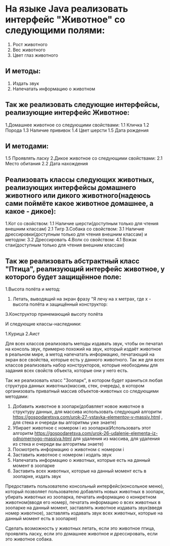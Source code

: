 # На языке Java реализовать интерфейс "Животное" со следующими полями:

1.  Рост животного
2.  Вес животного
3.  Цвет глаз животного

## И методы:

1. Издать звук
2. Напечатать информацию о животном

## Так же реализовать следующие интерфейсы, реализующие интерфейс Животное:

1.Домашнее животное со следующими свойствами:
1.1 Кличка
1.2 Порода
1.3 Наличие прививок
1.4 Цвет шерсти
1.5 Дата рождения

## И методами:

1.5 Проявлять ласку
2.Дикое животное со следующими свойствами:
2.1 Место обитания
2.2 Дата нахождения

## Реализовать классы следующих животных, реализующих интерфейсы домашнего животного или дикого животного(надеюсь сами поймёте какое животное домашнее, а какое - дикое):

1.Кот со свойством:
1.1 Наличие шерсти(доступным только для чтения внешним классам)
2.1 Тигр
3.Собака со свойством:
3.1 Наличие дрессировки(доступным только для чтения внешним классам)
и методом:
3.2 Дрессировать
4.Волк со свойством:
4.1 Вожак стаи(доступным только для чтения внешним классам)

## Так же реализовать абстрактный класс "Птица", реализующий интерфейс животное, у которого будет защищённое поле:

1.Высота полёта
и метод:
1. Летать, выводящий на экран фразу "Я лечу на x метрах, где x - высота полёта
и защищённый конструктор:

3.Конструктор принемающий высоту полёта

И следующие классы-наследники:

1.Курица
2.Аист

Для всех классов реализовать методы издавать звук, чтобы он печатал на консоль звук, примерно похожий на звук, который издаёт животное в реальном мире, а метод напечатать информацию, печатающий на экран все свойства, которые есть у данного животного. Так же для всех классов реализовать набор конструкторов, которые необходимы для задания всех свойств объекта, которые они у него есть.

Так же реализовать класс "Зоопарк", в котором будет храниться любая структура данных животных(массив, стек, очередь), в котором организовать приватный массив объектов-животных со следующими методами:

1. Добавить животное в зоопарк(добавляет новое животное в структуру данных, для массива использовать следующий алгоритм https://gospodaretsva.com/urok-27-vstavka-elementov-v-massiv.html , для стека и очереди вы алгоритмы уже знаете)
2. Убирает животное с номером i из зоопарка(Использовать этот алгоритм https://gospodaretsva.com/urok-26-udalenie-elementa-iz-odnomernogo-massiva.html для удаления из массива, для удаления из стека и очереди вы алгоритмы знаете)
3. Посмотреть информацию о животном с номером i
4. Заставить животное с номером i издать звук
5. Напечатать информацию о животных, которые есть на данный момент в зоопарке
6. Заставить всех животных, которые на данный момент есть в зоопарке, издать звук

Предоставить пользователю консольный интерфейс(консольное меню), который позволяет пользователю добавлять новых животных в зоопарк, убирать животных из зоопарка, печатать информацию о конкретном животном(вводя его номер), печатать информацию о всех животных в зоопарке на данный момент, заставлять животное издавать звук(введя номер животное), заставлять издавать звук всех животных, которые на данный момент есть в зоопарке)

Сделать возможность у животных летать, если это животное птица, проявлять ласку, если это домашнее животное и дрессировать, если это животное собака.